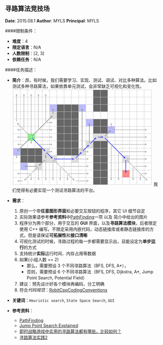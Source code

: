 寻路算法竞技场
---

**Date**: 2015.08.1
**Author**: MYLS
**Principal**: MYLS

####限制条件：

 - **难度**：4
 - **限定语言**：N/A
 - **人数限制**：[2, 3]
 - **依赖任务**：N/A

####任务描述：

 - **简介**：昂，有时候，我们需要学习、实现、测试、调试、对比多种算法。比如测试多种寻路算法，如果依靠单元测试，会非常缺乏可视化和变化性。
![JPS](img/TeamWork_PathFinder.JPS.png)
 我们觉得有必要实现一个测试寻路算法的平台。

 - **需求**：
    1. 原创一个带**任意图形界面**和必要交互按钮的程序，其它 UI 细节自定
    2. 实际效果请参考**参考资料**中[PathFinding](http://qiao.github.io/PathFinding.js/visual/)一项 以及 简介中给出的图片
    3. 程序分为两个部分，用于交互的 **GUI** 界面，以及**寻路算法模块**，后者限定使用 C++ 编写。不限定采用内嵌代码，动态链接库或者静态链接库的方式，但是请保证**可拓展性**和**接口清晰**
    4. 可视化测试的时候，寻路过程的每一步都需要显示出，且能设定为**单步运行**的方式
    5. 支持统计**实际**运行时间、内存占用等数据
    6. 如果(小组人数 == 2)
    	- 那么，需要预设 3 个不同寻路算法（BFS, DFS, A*），
    	- 否则，需要预设 6 个不同寻路算法（BFS, DFS, Dijkstra, A*, Jump Point Search, Potential Field）
    7. 建议：预先设计好各个模块再编码，分工明确
    8. 符合*代码规范*：[RobitCppCodingConventions](ref/RobitCppCodingConventions.md)

 - **关键词**：`Heuristic search`, `State Space Search`, `GUI`
 - **参考资料**：
 	- [PathFinding](http://qiao.github.io/PathFinding.js/visual/)
 	- [Jump Point Search Explained](http://zerowidth.com/2013/05/05/jump-point-search-explained.html)
 	- [即时战略游戏中实用的寻路算法都有哪些，比较如何？](http://www.zhihu.com/question/20298134)
 	- [寻路算法实践2](http://blog.csdn.net/stevenkylelee/article/details/7246138)


